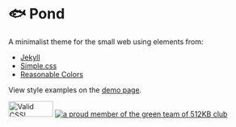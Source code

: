 # 🐟 Pond

A minimalist theme for the small web using elements from:

* [Jekyll](https://github.com/jekyll/jekyll)
* [Simple.css](https://github.com/kevquirk/simple.css)
* [Reasonable Colors](https://github.com/matthewhowell/reasonable-colors)

View style examples on the [demo page](https://megdna.github.io/pond/style).

<a href="https://jigsaw.w3.org/css-validator/" target="_blank"><img style="border:0;width:88px;height:31px" src="https://jigsaw.w3.org/css-validator/images/vcss-blue" alt="Valid CSS!"></a> <a href="https://512kb.club" target="_blank"><img src="https://512kb.club/assets/images/green-team.svg" alt="a proud member of the green team of 512KB club"></a>